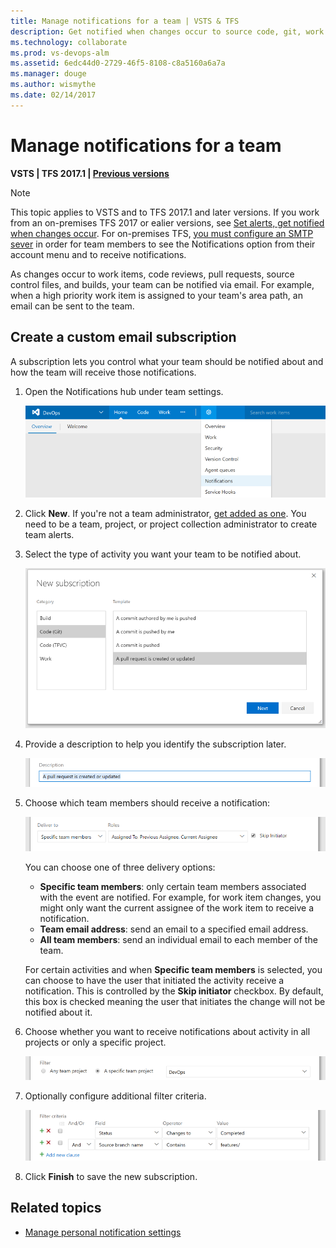 ```yaml
---
title: Manage notifications for a team | VSTS & TFS
description: Get notified when changes occur to source code, git, work items, and builds when using Visual Studio Team Services (VSTS) and Team Foundation Server (TFS)
ms.technology: collaborate
ms.prod: vs-devops-alm
ms.assetid: 6edc44d0-2729-46f5-8108-c8a5160a6a7a
ms.manager: douge
ms.author: wismythe
ms.date: 02/14/2017 
---
```


# Manage notifications for a team

<b>VSTS | TFS 2017.1 | [Previous versions](../work/track/alerts-and-notifications.md)</b> 

>[!NOTE]  
>This topic applies to VSTS and to TFS 2017.1 and later versions. If you work from an on-premises TFS 2017 or ealier versions, see [Set alerts, get notified when changes occur](../work/track/alerts-and-notifications.md). For on-premises TFS, [you must configure an SMTP sever](../tfs-server/admin/setup-customize-alerts.md) in order for team members to see the Notifications option from their account menu and to  receive notifications. 
 
As changes occur to work items, code reviews, pull requests, source control files, and builds, your team can be notified via email. For example, when a high priority work item is assigned to your team's area path, an email can be sent to the team.

## Create a custom email subscription

A subscription lets you control what your team should be notified about and how the team will receive those notifications.

1. Open the Notifications hub under team settings.
	
	![Notifications under settings menu](_img/team-notifications-settings-menu.png)

2. Click **New**. If you're not a team administrator, [get added as one](../work/scale/add-team-administrator.md). You need to be a team, project, or project collection administrator to create team alerts.
	
3. Select the type of activity you want your team to be notified about.
	
	![Select event category and template](_img/new-sub-page1.png)

4. Provide a description to help you identify the subscription later.

	![Select event category and template](_img/new-sub-description.png)

5. Choose which team members should receive a notification:

	![Select role](_img/new-sub-team-delivery-by-role.png)

   You can choose one of three delivery options:
   * **Specific team members**: only certain team members associated with the event are notified. For example, for work item changes, you might only want the current assignee of the work item to receive a notification.
   * **Team email address**: send an email to a specified email address.
   * **All team members**: send an individual email to each member of the team.

   For certain activities and when **Specific team members** is selected, you can choose to have the user that initiated the activity receive a notification. This is controlled by the **Skip initiator** checkbox. By default, this box is checked meaning the user that initiates the change will not be notified about it.

6. Choose whether you want to receive notifications about activity in all projects or only a specific project.

	![Select scope](_img/new-sub-scope.png)

7. Optionally configure additional filter criteria.

	![Select scope](_img/new-sub-filter-conditions.png)

7. Click **Finish** to save the new subscription.

## Related topics

- [Manage personal notification settings](../notifications/manage-personal-notifications.md)  

